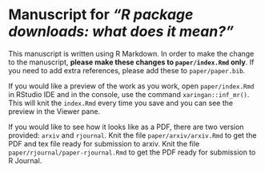 
<!-- README.md is generated from README.Rmd. Please edit that file -->

# Manuscript for *“R package downloads: what does it mean?”*

<!-- badges: start -->
<!-- badges: end -->

This manuscript is written using R Markdown. In order to make the change
to the manuscript, **please make these changes to `paper/index.Rmd`
only**. If you need to add extra references, please add these to
`paper/paper.bib`.

If you would like a preview of the work as you work, open
`paper/index.Rmd` in RStudio IDE and in the console, use the command
`xaringan::inf_mr()`. This will knit the `index.Rmd` every time you save
and you can see the preview in the Viewer pane.

If you would like to see how it looks like as a PDF, there are two
version provided: `arxiv` and `rjournal`. Knit the file
`paper/arxiv/arxiv.Rmd` to get the PDF and tex file ready for submission
to arxiv. Knit the file `paper/rjournal/paper-rjournal.Rmd` to get the
PDF ready for submission to R Journal.
